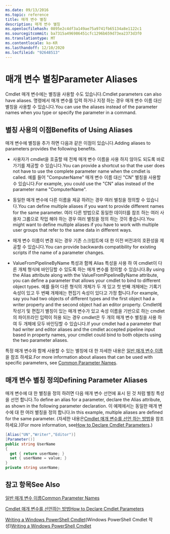 ```yaml
---
ms.date: 09/13/2016
ms.topic: reference
title: 매개 변수 별칭
description: 매개 변수 별칭
ms.openlocfilehash: 0895e2c4df3a149ae75a9741fb65134a8e1122c1
ms.sourcegitcommit: ba7315a496986451cfc1296b659d73ea2373d3f0
ms.translationtype: MT
ms.contentlocale: ko-KR
ms.lasthandoff: 12/10/2020
ms.locfileid: "92648513"
---
```

# <a name="parameter-aliases"></a><span data-ttu-id="4fd14-103">매개 변수 별칭</span><span class="sxs-lookup"><span data-stu-id="4fd14-103">Parameter Aliases</span></span>

<span data-ttu-id="4fd14-104">Cmdlet 매개 변수에는 별칭을 사용할 수도 있습니다.</span><span class="sxs-lookup"><span data-stu-id="4fd14-104">Cmdlet parameters can also have aliases.</span></span> <span data-ttu-id="4fd14-105">명령에서 매개 변수를 입력 하거나 지정 하는 경우 매개 변수 이름 대신 별칭을 사용할 수 있습니다.</span><span class="sxs-lookup"><span data-stu-id="4fd14-105">You can use the aliases instead of the parameter names when you type or specify the parameter in a command.</span></span>

## <a name="benefits-of-using-aliases"></a><span data-ttu-id="4fd14-106">별칭 사용의 이점</span><span class="sxs-lookup"><span data-stu-id="4fd14-106">Benefits of Using Aliases</span></span>

<span data-ttu-id="4fd14-107">매개 변수에 별칭을 추가 하면 다음과 같은 이점이 있습니다.</span><span class="sxs-lookup"><span data-stu-id="4fd14-107">Adding aliases to parameters provides the following benefits.</span></span>

- <span data-ttu-id="4fd14-108">사용자가 cmdlet을 호출할 때 전체 매개 변수 이름을 사용 하지 않아도 되도록 바로 가기를 제공할 수 있습니다.</span><span class="sxs-lookup"><span data-stu-id="4fd14-108">You can provide a shortcut so that the user does not have to use the complete parameter name when the cmdlet is called.</span></span> <span data-ttu-id="4fd14-109">예를 들어 "ComputerName" 매개 변수 이름 대신 "CN" 별칭을 사용할 수 있습니다.</span><span class="sxs-lookup"><span data-stu-id="4fd14-109">For example, you could use the "CN" alias instead of the parameter name "ComputerName".</span></span>

- <span data-ttu-id="4fd14-110">동일한 매개 변수에 다른 이름을 제공 하려는 경우 여러 별칭을 정의할 수 있습니다.</span><span class="sxs-lookup"><span data-stu-id="4fd14-110">You can define multiple aliases if you want to provide different names for the same parameter.</span></span> <span data-ttu-id="4fd14-111">여러 다른 방법으로 동일한 데이터를 참조 하는 여러 사용자 그룹으로 작업 해야 하는 경우 여러 별칭을 정의 하는 것이 좋습니다.</span><span class="sxs-lookup"><span data-stu-id="4fd14-111">You might want to define multiple aliases if you have to work with multiple user groups that refer to the same data in different ways.</span></span>

- <span data-ttu-id="4fd14-112">매개 변수 이름이 변경 되는 경우 기존 스크립트에 대 한 이전 버전과의 호환성을 제공할 수 있습니다.</span><span class="sxs-lookup"><span data-stu-id="4fd14-112">You can provide backwards compatibility for existing scripts if the name of a parameter changes.</span></span>

- <span data-ttu-id="4fd14-113">ValueFromPipelineByName 특성과 함께 Alias 특성을 사용 하 여 cmdlet이 다른 개체 형식에 바인딩할 수 있도록 하는 매개 변수를 정의할 수 있습니다.</span><span class="sxs-lookup"><span data-stu-id="4fd14-113">By using the Alias attribute along with the ValueFromPipelineByName attribute, you can define a parameter that allows your cmdlet to bind to different object types.</span></span> <span data-ttu-id="4fd14-114">예를 들어 다른 형식의 개체가 두 개 있고 첫 번째 개체에는 기록기 속성이 있고 두 번째 개체에는 편집기 속성이 있다고 가정 합니다.</span><span class="sxs-lookup"><span data-stu-id="4fd14-114">For example, say you had two objects of different types and the first object had a writer property and the second object had an editor property.</span></span> <span data-ttu-id="4fd14-115">Cmdlet에 작성기 및 편집기 별칭이 있는 매개 변수가 있고 속성 이름을 기반으로 하는 cmdlet의 파이프라인 입력이 허용 되는 경우 cmdlet은 두 개의 매개 변수 별칭을 사용 하 여 두 개체에 모두 바인딩할 수 있습니다.</span><span class="sxs-lookup"><span data-stu-id="4fd14-115">If your cmdlet had a parameter that had writer and editor aliases and the cmdlet accepted pipeline input based in property names, your cmdlet could bind to both objects using the two parameter aliases.</span></span>

<span data-ttu-id="4fd14-116">특정 매개 변수와 함께 사용할 수 있는 별칭에 대 한 자세한 내용은 [일반 매개 변수 이름](./common-parameter-names.md)을 참조 하세요.</span><span class="sxs-lookup"><span data-stu-id="4fd14-116">For more information about aliases that can be used with specific parameters, see [Common Parameter Names](./common-parameter-names.md).</span></span>

## <a name="defining-parameter-aliases"></a><span data-ttu-id="4fd14-117">매개 변수 별칭 정의</span><span class="sxs-lookup"><span data-stu-id="4fd14-117">Defining Parameter Aliases</span></span>

<span data-ttu-id="4fd14-118">매개 변수에 대 한 별칭을 정의 하려면 다음 매개 변수 선언에 표시 된 것 처럼 별칭 특성을 선언 합니다.</span><span class="sxs-lookup"><span data-stu-id="4fd14-118">To define an alias for a parameter, declare the Alias attribute, as shown in the following parameter declaration.</span></span> <span data-ttu-id="4fd14-119">이 예제에서는 동일한 매개 변수에 대 한 여러 별칭을 정의 합니다.</span><span class="sxs-lookup"><span data-stu-id="4fd14-119">In this example, multiple aliases are defined for the same parameter.</span></span> <span data-ttu-id="4fd14-120">(자세한 내용은[Cmdlet 매개 변수를 선언 하는 방법](./how-to-declare-cmdlet-parameters.md)을 참조 하세요.)</span><span class="sxs-lookup"><span data-stu-id="4fd14-120">(For more information, see[How to Declare Cmdlet Parameters](./how-to-declare-cmdlet-parameters.md).)</span></span>

```csharp
[Alias("UN","Writer","Editor")]
[Parameter()]
public string UserName
{
  get { return userName; }
  set { userName = value; }
}
private string userName;
```

## <a name="see-also"></a><span data-ttu-id="4fd14-121">참고 항목</span><span class="sxs-lookup"><span data-stu-id="4fd14-121">See Also</span></span>

[<span data-ttu-id="4fd14-122">일반 매개 변수 이름</span><span class="sxs-lookup"><span data-stu-id="4fd14-122">Common Parameter Names</span></span>](./common-parameter-names.md)

[<span data-ttu-id="4fd14-123">Cmdlet 매개 변수를 선언하는 방법</span><span class="sxs-lookup"><span data-stu-id="4fd14-123">How to Declare Cmdlet Parameters</span></span>](./how-to-declare-cmdlet-parameters.md)

<span data-ttu-id="4fd14-124">[Writing a Windows PowerShell Cmdlet](./writing-a-windows-powershell-cmdlet.md)(Windows PowerShell Cmdlet 작성)</span><span class="sxs-lookup"><span data-stu-id="4fd14-124">[Writing a Windows PowerShell Cmdlet](./writing-a-windows-powershell-cmdlet.md)</span></span>

